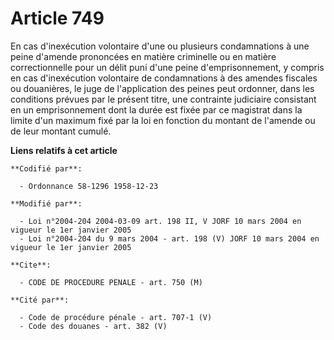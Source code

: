 # Article 749

En cas d'inexécution volontaire d'une ou plusieurs condamnations à une peine d'amende prononcées en matière criminelle ou en
matière correctionnelle pour un délit puni d'une peine d'emprisonnement, y compris en cas d'inexécution volontaire de
condamnations à des amendes fiscales ou douanières, le juge de l'application des peines peut ordonner, dans les conditions
prévues par le présent titre, une contrainte judiciaire consistant en un emprisonnement dont la durée est fixée par ce
magistrat dans la limite d'un maximum fixé par la loi en fonction du montant de l'amende ou de leur montant cumulé.

**Liens relatifs à cet article**

	**Codifié par**:

	  - Ordonnance 58-1296 1958-12-23

	**Modifié par**:

	  - Loi n°2004-204 2004-03-09 art. 198 II, V JORF 10 mars 2004 en vigueur le 1er janvier 2005
	  - Loi n°2004-204 du 9 mars 2004 - art. 198 (V) JORF 10 mars 2004 en vigueur le 1er janvier 2005

	**Cite**:

	  - CODE DE PROCEDURE PENALE - art. 750 (M)

	**Cité par**:

	  - Code de procédure pénale - art. 707-1 (V)
	  - Code des douanes - art. 382 (V)
